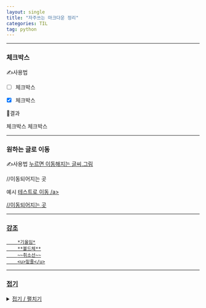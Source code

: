 ```yaml
---
layout: single
title: "자주쓰는 마크다운 정리"
categories: TIL
tag: python
---
```


***
### 체크박스 
✍사용법
- [ ] 체크박스
- [x] 체크박스


📝결과

 체크박스
 체크박스
***

### 원하는 글로 이동

✍사용법
<a href="#name"> 누르면 이동해지는 글씨,그림 </a>
<div id="name"></div> //이동되어지는 곳

예시
<a href="#1"> 테스트로 이동 /a>
<div id="1"></div> //이동되어지는 곳

---
### 강조
        *기울임*
        **볼드체**
        ~~취소선~~
        <u>밑줄</u>
---
### 접기

<details>
<summary>접기 / 펼치기</summary>

<!-- 한칸 공백 둬야 함 -->
내용 적기
</details>